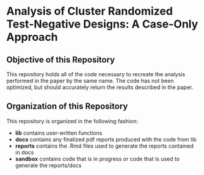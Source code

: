 # Analysis of  Cluster Randomized Test-Negative Designs: A Case-Only Approach

## Objective of this Repository
This repository holds all of the code necessary to recreate the analysis performed in the paper by the same name. The code has not been optimized, but should accurately return the results described in the paper. 

## Organization of this Repository
This repository is organized in the following fashion:
* **lib** contains user-written functions
* **docs** contains any finalized pdf reports produced with the code from lib
* **reports** contains the .Rmd files used to generate the reports contained in docs
* **sandbox** contains code that is in progress or code that is used to generate the reports/docs
